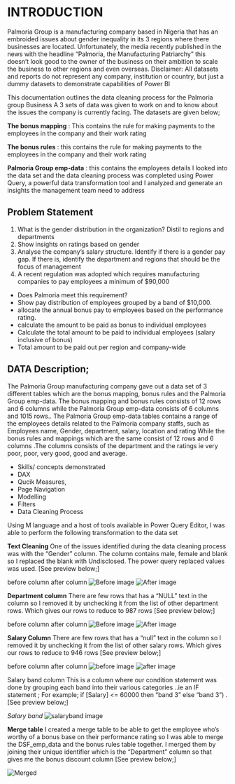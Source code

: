# INTRODUCTION
Palmoria Group is a manufacturing company based in Nigeria that has an embroided issues about gender inequality in its 3 regions where there businesses are located. Unfortunately, the media recently published in the news with the headline “Palmoria, the Manufacturing Patriarchy” this doesn’t look good to the owner of the business on their ambition to scale the business to other regions and even overseas. Disclaimer: All datasets and reports do not represent any company, institution or country, but just a dummy datasets to demonstrate capabilities of Power BI

This documentation outlines the data cleaning process for the Palmoria group Business A 3 sets of data was given to work on and to know about the issues the company is currently facing. The datasets are given below;

**The bonus mapping** : This contains the rule for making payments to the employees in the company and their work rating

**The bonus rules** : this contains the rule for making payments to the employees in the company and their work rating

**Palmoria Group emp-data** : this contains the employees details I looked into the data set and the data cleaning process was completed using Power Query, a powerful data transformation tool and I analyzed and generate an insights the management team need to address

## Problem Statement
 1. What is the gender distribution in the organization? Distil to regions and departments
 2. Show insights on ratings based on gender
 3. Analyse the company’s salary structure. Identify if there is a gender pay gap. If there is, identify the department and regions that should be the focus of management
 4. A recent regulation was adopted which requires manufacturing companies to pay employees a minimum of $90,000
  - Does Palmoria meet this requirement?
  - Show pay distribution of employees grouped by a band of $10,000.
  - allocate the annual bonus pay to employees based on the performance rating.
  - calculate the amount to be paid as bonus to individual employees
  - Calculate the total amount to be paid to individual employees (salary inclusive of bonus)
  - Total amount to be paid out per region and company-wide

## DATA Description;
The Palmoria Group manufacturing company gave out a data set of 3 different tables which are the bonus mapping, bonus rules and the Palmoria Group emp-data. The bonus mapping and bonus rules consists of 12 rows and 6 columns while the Palmoria Group emp-data consists of 6 columns and 1015 rows.. The Palmoria Group emp-data tables contains a range of the employees details related to the Palmoria company staffs, such as Employees name, Gender, department, salary, location and rating While the bonus rules and mappings which are the same consist of 12 rows and 6 columns .The columns consists of the department and the ratings ie very poor, poor, very good, good and average.

  - Skills/ concepts demonstrated
  - DAX
  - Qucik Measures,
  - Page Navigation
  - Modelling
  - Filters
  - Data Cleaning Process

Using M language and a host of tools available in Power Query Editor, I was able to perform the following transformation to the data set

**Text Cleaning**
One of the issues identified during the data cleaning process was with the “Gender” column. The column contains male, female and blank so I replaced the blank with Undisclosed. The power query replaced values was used. [See preview below;]

before column after column
   ![Before image](<img width="167" height="515" alt="image" src="https://github.com/user-attachments/assets/9acddc3e-d0b7-4d6c-9d37-a5f9751f7a56"/>)
   ![After image](<img width="167" height="516" alt="image" src="https://github.com/user-attachments/assets/54d68475-df77-4d44-88cd-ebb13e39f72d"/>)

**Department column**
There are few rows that has a “NULL” text in the column so I removed it by unchecking it from the list of other department rows. Which gives our rows to reduce to 987 rows [See preview below;]

before column after column
  ![Before image](<img width="168" height="511" alt="image" src="https://github.com/user-attachments/assets/829707bd-8c6d-4818-b90e-c4c7d66b952f" />)
  ![After image](<img width="164" height="451" alt="image" src="https://github.com/user-attachments/assets/47b4a544-1882-4c1a-a3c7-ccd5bbb30dae" />)


**Salary Column**
There are few rows that has a “null” text in the column so I removed it by unchecking it from the list of other salary rows. Which gives our rows to reduce to 946 rows [See preview below;]

before column after column
![before image](<img width="166" height="517" alt="image" src="https://github.com/user-attachments/assets/2fbd09d3-5fbf-4d4c-bbbc-dffd563e478d" />)
![after image](<img width="161" height="452" alt="image" src="https://github.com/user-attachments/assets/bd375bae-43a3-42e4-b8c3-f9afa015a76f" />)

Salary band column
This is a column where our condition statement was done by grouping each band into their various categories ..ie an IF statement ; For example; if [Salary] <= 60000 then “band 3” else “band 3”) . [See preview below;]

*Salary band*
![salaryband image](<img width="166" height="457" alt="image" src="https://github.com/user-attachments/assets/0e86cb58-ea47-418a-9136-12b32294db0b" />)

**Merge table**
I created a merge table to be able to get the employee who’s worthy of a bonus base on their performance rating so I was able to merge the DSF_emp_data and the bonus rules table together. I merged them by joining their unique identifier which is the “Department” column so that gives me the bonus discount column [See preview below;]

![Merged](<img width="918" height="477" alt="image" src="https://github.com/user-attachments/assets/dfbd6b27-4f4c-4bff-a3c5-ebd279590470" />)

